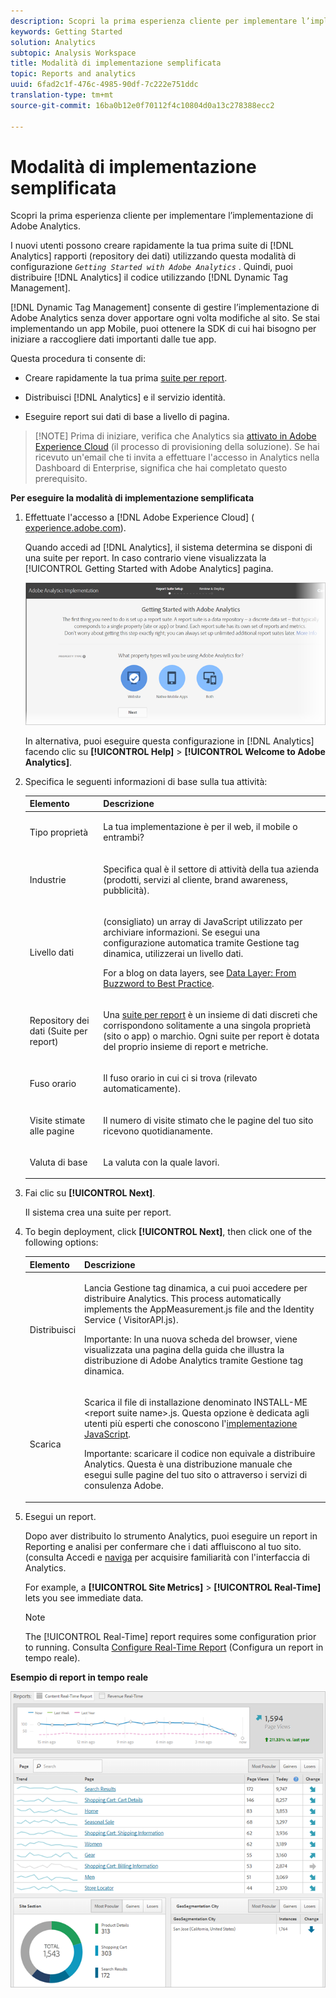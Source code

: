 ```yaml
---
description: Scopri la prima esperienza cliente per implementare l’implementazione di Adobe Analytics.
keywords: Getting Started
solution: Analytics
subtopic: Analysis Workspace
title: Modalità di implementazione semplificata
topic: Reports and analytics
uuid: 6fad2c1f-476c-4985-90df-7c222e751ddc
translation-type: tm+mt
source-git-commit: 16ba0b12e0f70112f4c10804d0a13c278388ecc2

---
```



# Modalità di implementazione semplificata

Scopri la prima esperienza cliente per implementare l’implementazione di Adobe Analytics.

<!-- 

<p>https://activation.adobedtm.com/index.php?redirected=1 </p>

 -->

I nuovi utenti possono creare rapidamente la tua prima suite di [!DNL Analytics] rapporti (repository dei dati) utilizzando questa modalità di configurazione *`Getting Started with Adobe Analytics`* . Quindi, puoi distribuire [!DNL Analytics] il codice utilizzando [!DNL Dynamic Tag Management].

[!DNL Dynamic Tag Management] consente di gestire l’implementazione di Adobe Analytics senza dover apportare ogni volta modifiche al sito. Se stai implementando un app Mobile, puoi ottenere la SDK di cui hai bisogno per iniziare a raccogliere dati importanti dalle tue app.

Questa procedura ti consente di:

* Creare rapidamente la tua prima [suite per report](https://marketing.adobe.com/resources/help/en_US/analytics/getting-started/report-suites.html).
* Distribuisci [!DNL Analytics] e il servizio [](https://marketing.adobe.com/resources/help/en_US/mcvid/)identità.

* Eseguire report sui dati di base a livello di pagina.

> [!NOTE] Prima di iniziare, verifica che Analytics sia [attivato in Adobe Experience Cloud](https://marketing.adobe.com/resources/help/en_US/mcloud/core_services.html) (il processo di provisioning della soluzione). Se hai ricevuto un'email che ti invita a effettuare l'accesso in Analytics nella Dashboard di Enterprise, significa che hai completato questo prerequisito.

**Per eseguire la modalità di implementazione semplificata**

1. Effettuate l'accesso a [!DNL Adobe Experience Cloud] ( [experience.adobe.com](https://experiencecloud.adobe.com)).

   Quando accedi ad [!DNL Analytics], il sistema determina se disponi di una suite per report. In caso contrario viene visualizzata la [!UICONTROL Getting Started with Adobe Analytics] pagina.

   ![](assets/analytics-implementation-rs-wizard.png)

   In alternativa, puoi eseguire questa configurazione in [!DNL Analytics] facendo clic su **[!UICONTROL Help]** &gt; **[!UICONTROL Welcome to Adobe Analytics]**.

1. Specifica le seguenti informazioni di base sulla tua attività:

   <table id="table_1741878A1B284CB78D297D531DC703D6"> 
     <thead> 
      <tr> 
       <th colname="col1" class="entry"> Elemento </th> 
       <th colname="col2" class="entry"> Descrizione </th> 
      </tr> 
     </thead>
     <tbody> 
      <tr> 
       <td colname="col1"> <p>Tipo proprietà </p> </td> 
       <td colname="col2"> <p>La tua implementazione è per il web, il mobile o entrambi? </p> </td> 
      </tr> 
      <tr> 
       <td colname="col1"> <p>Industrie </p> </td> 
       <td colname="col2"> <p>Specifica qual è il settore di attività della tua azienda (prodotti, servizi al cliente, brand awareness, pubblicità). </p> </td> 
      </tr> 
      <tr> 
       <td colname="col1"> <p>Livello dati </p> </td> 
       <td colname="col2"> <p>(consigliato) un array di JavaScript utilizzato per archiviare informazioni. Se esegui una configurazione automatica tramite Gestione tag dinamica, utilizzerai un livello dati. </p> <p>For a blog on data layers, see <a href="https://blogs.adobe.com/digitalmarketing/analytics/data-layers-buzzword-best-practice/"> Data Layer: From Buzzword to Best Practice</a>. </p> </td> 
      </tr> 
      <tr> 
       <td colname="col1"> <p>Repository dei dati (Suite per report) </p> </td> 
       <td colname="col2"> <p> Una <a href="https://marketing.adobe.com/resources/help/en_US/analytics/getting-started/report-suites.html">suite per report</a> è un insieme di dati discreti che corrispondono solitamente a una singola proprietà (sito o app) o marchio. Ogni suite per report è dotata del proprio insieme di report e metriche. </p> </td> 
      </tr> 
      <tr> 
       <td colname="col1"> <p>Fuso orario </p> </td> 
       <td colname="col2"> <p>Il fuso orario in cui ci si trova (rilevato automaticamente). </p> </td> 
      </tr> 
      <tr> 
       <td colname="col1"> <p>Visite stimate alle pagine </p> </td> 
       <td colname="col2"> <p>Il numero di visite stimato che le pagine del tuo sito ricevono quotidianamente. </p> </td> 
      </tr> 
      <tr> 
       <td colname="col1"> <p>Valuta di base </p> </td> 
       <td colname="col2"> <p>La valuta con la quale lavori. </p> </td> 
      </tr> 
     </tbody> 
    </table>

1. Fai clic su **[!UICONTROL Next]**.

   Il sistema crea una suite per report.

1. To begin deployment, click **[!UICONTROL Next]**, then click one of the following options:

   <table id="table_71C7F7B9677346CD8D5130519D32464B"> 
     <thead> 
      <tr> 
       <th colname="col1" class="entry"> Elemento </th> 
       <th colname="col2" class="entry"> Descrizione </th> 
      </tr> 
     </thead>
     <tbody> 
      <tr> 
       <td colname="col1"> <p>Distribuisci </p> </td> 
       <td colname="col2"> <p> Lancia <span class="keyword">Gestione tag dinamica</span>, a cui puoi accedere per distribuire Analytics. This process automatically implements the <span class="filepath"> AppMeasurement.js</span> file and the Identity Service (<span class="filepath"> VisitorAPI.js</span>). </p> <p> <p>Importante: In una nuova scheda del browser, viene visualizzata una pagina della guida che illustra la distribuzione di <span class="keyword"> Adobe Analytics</span> tramite Gestione tag dinamica. </p> </p> </td> 
      </tr> 
      <tr> 
       <td colname="col1"> <p>Scarica </p> </td> 
       <td colname="col2"> <p> Scarica il file di installazione denominato <span class="filepath">INSTALL-ME &lt;report suite name&gt;.js</span>. Questa opzione è dedicata agli utenti più esperti che conoscono l'<a href="https://marketing.adobe.com/resources/help/en_US/sc/implement/js_implementation.html">implementazione JavaScript</a>. </p> <p> <p>Importante: scaricare il codice non equivale a distribuire <span class="keyword">Analytics</span>. Questa è una distribuzione manuale che esegui sulle pagine del tuo sito o attraverso i servizi di consulenza Adobe. </p> </p> </td> 
      </tr> 
     </tbody> 
    </table>

1. Esegui un report.

   Dopo aver distribuito lo strumento Analytics, puoi eseguire un report in Reporting e analisi per confermare che i dati affluiscono al tuo sito. (consulta Accedi e [naviga](https://marketing.adobe.com/resources/help/en_US/analytics/getting-started/analytics-navigation.html) per acquisire familiarità con l'interfaccia di Analytics.

   For example, a **[!UICONTROL Site Metrics]** &gt; **[!UICONTROL Real-Time]** lets you see immediate data.

   >[!NOTE]
   >
   >The [!UICONTROL Real-Time] report requires some configuration prior to running. Consulta [Configure Real-Time Report](https://marketing.adobe.com/resources/help/en_US/reference/t_realtime_admin.html) (Configura un report in tempo reale).

**Esempio di report in tempo reale**

![](assets/real-time-report.png)
